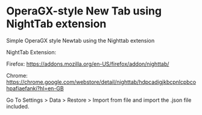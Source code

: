 # OperaGX-style New Tab using NightTab extension
Simple OperaGX style Newtab using the Nighttab extension

NightTab Extension:

Firefox: https://addons.mozilla.org/en-US/firefox/addon/nighttab/

Chrome: https://chrome.google.com/webstore/detail/nighttab/hdpcadigjkbcpnlcpbcohpafiaefanki?hl=en-GB

Go To 
Settings > Data > Restore > Import from file 
and import the .json file included.
